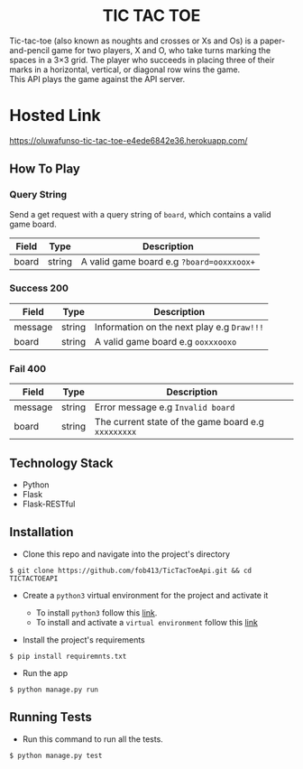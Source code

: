 <h1 align="center">
  TIC TAC TOE
</h1>

Tic-tac-toe (also known as noughts and crosses or Xs and Os) is a paper-and-pencil game for two players, X and O, who take turns marking the spaces in a 3×3 grid. The player who succeeds in placing three of their marks in a horizontal, vertical, or diagonal row wins the game. <br>
This API plays the game against the API server.

# Hosted Link
<a href="https://oluwafunso-tic-tac-toe-e4ede6842e36.herokuapp.com/" target="_blank">https://oluwafunso-tic-tac-toe-e4ede6842e36.herokuapp.com/</a>

## How To Play
### Query String
Send a get request with a query string of `board`, which contains a valid game board.

| Field | Type | Description |
| --- | --- | --- |
| board | string | A valid game board e.g `?board=ooxxxoox+`|

### Success 200

| Field | Type | Description |
| --- | --- | --- |
| message | string | Information on the next play e.g `Draw!!!` |
| board | string | A valid game board  e.g `ooxxxooxo`|

### Fail 400
| Field | Type | Description |
| --- | --- | --- |
| message | string | Error message e.g `Invalid board` |
| board | string | The current state of the game board  e.g `xxxxxxxxx`|

## Technology Stack
- Python
- Flask
- Flask-RESTful

## Installation
- Clone this repo and navigate into the project's directory
```
$ git clone https://github.com/fob413/TicTacToeApi.git && cd TICTACTOEAPI
```

- Create a `python3` virtual environment for the project and activate it
  - To install `python3` follow this [link](https://realpython.com/installing-python/).
  - To install and activate a `virtual environment` follow this [link](https://virtualenv.pypa.io/en/stable/installation/)

- Install the project's requirements
```
$ pip install requiremnts.txt
```

- Run the app
```
$ python manage.py run
```

## Running Tests
- Run this command to run all the tests.
```
$ python manage.py test
```
